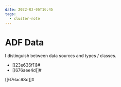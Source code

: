 ```yaml
---
date: 2022-02-06T16:45
tags:
  - cluster-note
---
```


# ADF Data

I distinguish between data sources and types / classes.

- [[23e636f1]]#
- [[676aee4d]]#

[[676ac68d]]#
